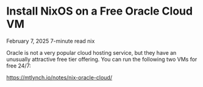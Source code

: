 # Install NixOS on a Free Oracle Cloud VM
  February 7, 2025  7-minute read  nix

Oracle is not a very popular cloud hosting service, but they have an unusually attractive free tier offering. You can run the following two VMs for free 24/7:

https://mtlynch.io/notes/nix-oracle-cloud/
